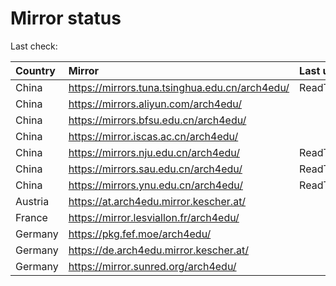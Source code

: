 <script src="./time.js"></script>
# Mirror status
Last check: <script type="text/javascript">localize(1690478108.6840112);</script>

|Country|Mirror|Last update|
|:------|:-----|:----------|
|China|https://mirrors.tuna.tsinghua.edu.cn/arch4edu/|ReadTimeout|
|China|https://mirrors.aliyun.com/arch4edu/|<script type="text/javascript">localize(1690352980);</script>|
|China|https://mirrors.bfsu.edu.cn/arch4edu/|<script type="text/javascript">localize(1690396186);</script>|
|China|https://mirror.iscas.ac.cn/arch4edu/|<script type="text/javascript">localize(1690439531);</script>|
|China|https://mirrors.nju.edu.cn/arch4edu/|ReadTimeout|
|China|https://mirrors.sau.edu.cn/arch4edu/|ReadTimeout|
|China|https://mirrors.ynu.edu.cn/arch4edu/|ReadTimeout|
|Austria|https://at.arch4edu.mirror.kescher.at/|<script type="text/javascript">localize(1690439531);</script>|
|France|https://mirror.lesviallon.fr/arch4edu/|<script type="text/javascript">localize(1689402753);</script>|
|Germany|https://pkg.fef.moe/arch4edu/|<script type="text/javascript">localize(1690439531);</script>|
|Germany|https://de.arch4edu.mirror.kescher.at/|<script type="text/javascript">localize(1690439531);</script>|
|Germany|https://mirror.sunred.org/arch4edu/|<script type="text/javascript">localize(1690439531);</script>|

<script src="./tablefilter/tablefilter.js"></script>
<script src="./table.js"></script>
